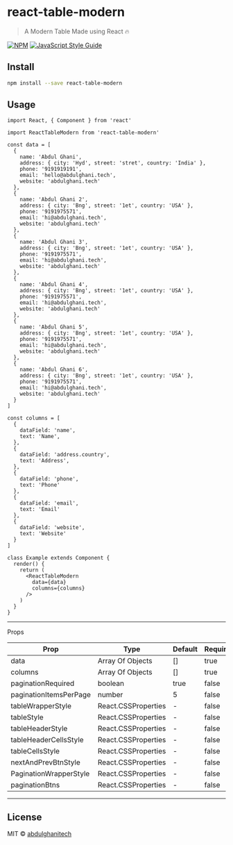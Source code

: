 # react-table-modern

> A Modern Table Made using React 🔥

[![NPM](https://img.shields.io/npm/v/react-table-modern.svg)](https://www.npmjs.com/package/react-table-modern) [![JavaScript Style Guide](https://img.shields.io/badge/code_style-standard-brightgreen.svg)](https://standardjs.com)

## Install

```bash
npm install --save react-table-modern
```

## Usage

```tsx
import React, { Component } from 'react'

import ReactTableModern from 'react-table-modern'

const data = [
  {
    name: 'Abdul Ghani',
    address: { city: 'Hyd', street: 'stret', country: 'India' },
    phone: '9191919191',
    email: 'hello@abdulghani.tech',
    website: 'abdulghani.tech'
  },
  {
    name: 'Abdul Ghani 2',
    address: { city: 'Bng', street: '1et', country: 'USA' },
    phone: '9191975571',
    email: 'hi@abdulghani.tech',
    website: 'abdulghani.tech'
  },
  {
    name: 'Abdul Ghani 3',
    address: { city: 'Bng', street: '1et', country: 'USA' },
    phone: '9191975571',
    email: 'hi@abdulghani.tech',
    website: 'abdulghani.tech'
  },
  {
    name: 'Abdul Ghani 4',
    address: { city: 'Bng', street: '1et', country: 'USA' },
    phone: '9191975571',
    email: 'hi@abdulghani.tech',
    website: 'abdulghani.tech'
  },
  {
    name: 'Abdul Ghani 5',
    address: { city: 'Bng', street: '1et', country: 'USA' },
    phone: '9191975571',
    email: 'hi@abdulghani.tech',
    website: 'abdulghani.tech'
  },
  {
    name: 'Abdul Ghani 6',
    address: { city: 'Bng', street: '1et', country: 'USA' },
    phone: '9191975571',
    email: 'hi@abdulghani.tech',
    website: 'abdulghani.tech'
  }
]

const columns = [
  {
    dataField: 'name',
    text: 'Name',
  },
  {
    dataField: 'address.country',
    text: 'Address',
  },
  {
    dataField: 'phone',
    text: 'Phone'
  },
  {
    dataField: 'email',
    text: 'Email'
  },
  {
    dataField: 'website',
    text: 'Website'
  }
]

class Example extends Component {
  render() {
    return (
      <ReactTableModern
        data={data}
        columns={columns}     
      />
    )
  }
}
```

---

Props

| Prop | Type | Default | Required |
| --- | --- | --- | --- |
| data | Array Of Objects | [] | true |
| columns | Array Of Objects | [] | true |
| paginationRequired| boolean | true | false |
| paginationItemsPerPage | number | 5 | false |
| tableWrapperStyle | React.CSSProperties | - | false |
| tableStyle | React.CSSProperties | - | false |
| tableHeaderStyle | React.CSSProperties | - | false |
| tableHeaderCellsStyle | React.CSSProperties | - | false |
| tableCellsStyle | React.CSSProperties | - | false |
| nextAndPrevBtnStyle | React.CSSProperties | - | false |
| PaginationWrapperStyle | React.CSSProperties | - | false |
| paginationBtns | React.CSSProperties | - | false |

---


## License

MIT © [abdulghanitech](https://github.com/abdulghanitech)
